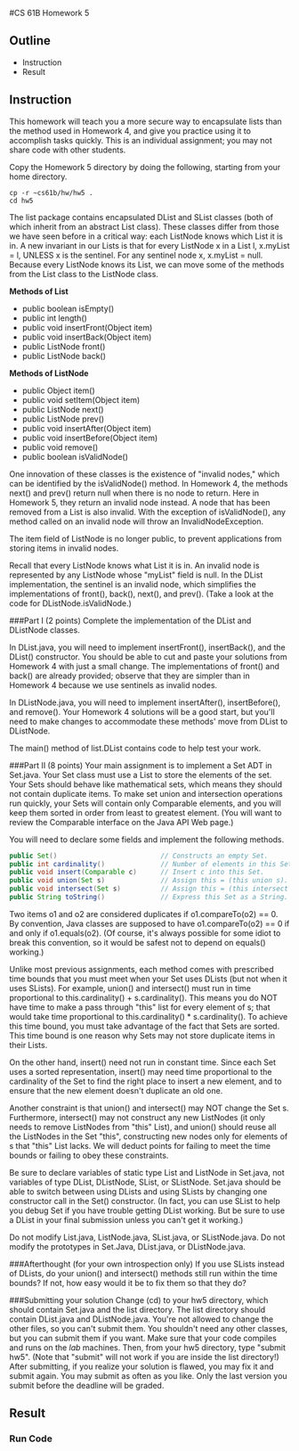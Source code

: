 #CS 61B  Homework 5
## Outline
* Instruction
* Result

## Instruction
This homework will teach you a more secure way to encapsulate lists than the method used in Homework 4, and give you practice using it to accomplish tasks quickly.  This is an individual assignment; you may not share code with other students.

Copy the Homework 5 directory by doing the following, starting from your home directory.
```
cp -r ~cs61b/hw/hw5 .
cd hw5
```
The list package contains encapsulated DList and SList classes (both of which inherit from an abstract List class).  These classes differ from those we have seen before in a critical way:  each ListNode knows which List it is in.  A new invariant in our Lists is that for every ListNode x in a List l, x.myList = l, UNLESS x is the sentinel.  For any sentinel node x, x.myList = null.  Because every ListNode knows its List, we can move some of the methods from the List class to the ListNode class.


**Methods of List**    

* public boolean isEmpty()       
* public int length()                   
* public void insertFront(Object item)  
* public void insertBack(Object item)   
* public ListNode front()               
* public ListNode back()                 


**Methods of ListNode**   

* public Object item()
* public void setItem(Object item) 
* public ListNode next()
* public ListNode prev()
* public void insertAfter(Object item)         
* public void insertBefore(Object item) 
* public void remove()
* public boolean isValidNode()

One innovation of these classes is the existence of "invalid nodes," which can be identified by the isValidNode() method.  In Homework 4, the methods next() and prev() return null when there is no node to return.  Here in Homework 5, they return an invalid node instead.  A node that has been removed from a List is also invalid.  With the exception of isValidNode(), any method called on an invalid node will throw an InvalidNodeException.

The item field of ListNode is no longer public, to prevent applications from storing items in invalid nodes.

Recall that every ListNode knows what List it is in.  An invalid node is
represented by any ListNode whose "myList" field is null.  In the DList
implementation, the sentinel is an invalid node, which simplifies the
implementations of front(), back(), next(), and prev().  (Take a look at
the code for DListNode.isValidNode.)

###Part I  (2 points)
Complete the implementation of the DList and DListNode classes.

In DList.java, you will need to implement insertFront(), insertBack(), and the DList() constructor.  You should be able to cut and paste your solutions from Homework 4 with just a small change.  The implementations of front() and back() are already provided; observe that they are simpler than in Homework 4 because we use sentinels as invalid nodes.

In DListNode.java, you will need to implement insertAfter(), insertBefore(), and remove().  Your Homework 4 solutions will be a good start, but you'll need to make changes to accommodate these methods' move from DList to DListNode.

The main() method of list.DList contains code to help test your work.

###Part II  (8 points)
Your main assignment is to implement a Set ADT in Set.java.  Your Set class must use a List to store the elements of the set.  Your Sets should behave like mathematical sets, which means they should not contain duplicate items.  To make set union and intersection operations run quickly, your Sets will contain only Comparable elements, and you will keep them sorted in order from least to greatest element.  (You will want to review the Comparable interface on the Java API Web page.)

You will need to declare some fields and implement the following methods.
```java
public Set()                          // Constructs an empty Set.
public int cardinality()              // Number of elements in this Set.
public void insert(Comparable c)      // Insert c into this Set.
public void union(Set s)              // Assign this = (this union s).
public void intersect(Set s)          // Assign this = (this intersect s).
public String toString()              // Express this Set as a String.
```

Two items o1 and o2 are considered duplicates if o1.compareTo(o2) == 0.  By convention, Java classes are supposed to have o1.compareTo(o2) == 0 if and only if o1.equals(o2).  (Of course, it's always possible for some idiot to break this convention, so it would be safest not to depend on equals() working.)

Unlike most previous assignments, each method comes with prescribed time bounds that you must meet when your Set uses DLists (but not when it uses SLists). For example, union() and intersect() must run in time proportional to this.cardinality() + s.cardinality().  This means you do NOT have time to make a pass through "this" list for every element of s; that would take time proportional to this.cardinality() * s.cardinality().  To achieve this time bound, you must take advantage of the fact that Sets are sorted.  This time bound is one reason why Sets may not store duplicate items in their Lists.

On the other hand, insert() need not run in constant time.  Since each Set uses a sorted representation, insert() may need time proportional to the cardinality of the Set to find the right place to insert a new element, and to ensure that the new element doesn't duplicate an old one.

Another constraint is that union() and intersect() may NOT change the Set s. Furthermore, intersect() may not construct any new ListNodes (it only needs to remove ListNodes from "this" List), and union() should reuse all the ListNodes in the Set "this", constructing new nodes only for elements of s that "this" List lacks.  We will deduct points for failing to meet the time bounds or failing to obey these constraints.

Be sure to declare variables of static type List and ListNode in Set.java, not variables of type DList, DListNode, SList, or SListNode.  Set.java should be able to switch between using DLists and using SLists by changing one constructor call in the Set() constructor.  (In fact, you can use SList to help you debug Set if you have trouble getting DList working.  But be sure to use a DList in your final submission unless you can't get it working.)

Do not modify List.java, ListNode.java, SList.java, or SListNode.java.  Do not modify the prototypes in Set.Java, DList.java, or DListNode.java.

###Afterthought (for your own introspection only)
If you use SLists instead of DLists, do your union() and intersect() methods still run within the time bounds?  If not, how easy would it be to fix them so that they do?

###Submitting your solution
Change (cd) to your hw5 directory, which should contain Set.java and the list directory.  The list directory should contain DList.java and DListNode.java. You're not allowed to change the other files, so you can't submit them.  You shouldn't need any other classes, but you can submit them if you want. Make sure that your code compiles and runs on the _lab_ machines.  Then, from your hw5 directory, type "submit hw5".  (Note that "submit" will not work if you are inside the list directory!)  After submitting, if you realize your solution is flawed, you may fix it and submit again.  You may submit as often as you like.  Only the last version you submit before the deadline will be graded.

## Result
### Run Code

